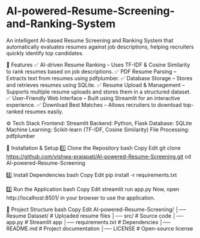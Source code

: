 # AI-powered-Resume-Screening-and-Ranking-System
An intelligent AI-based Resume Screening and Ranking System that automatically evaluates resumes against job descriptions, helping recruiters quickly identify top candidates.


📌 Features
✅ AI-driven Resume Ranking – Uses TF-IDF & Cosine Similarity to rank resumes based on job descriptions.
✅ PDF Resume Parsing – Extracts text from resumes using pdfplumber.
✅ Database Storage – Stores and retrieves resumes using SQLite.
✅ Resume Upload & Management – Supports multiple resume uploads and stores them in a structured dataset.
✅ User-Friendly Web Interface – Built using Streamlit for an interactive experience.
✅ Download Best Matches – Allows recruiters to download top-ranked resumes easily.


⚙️ Tech Stack
Frontend: Streamlit
Backend: Python, Flask
Database: SQLite
Machine Learning: Scikit-learn (TF-IDF, Cosine Similarity)
File Processing: pdfplumber


🚀 Installation & Setup
1️⃣ Clone the Repository
bash
Copy
Edit
git clone https://github.com/vishwa-prajapati/AI-powered-Resume-Screening.git
cd AI-powered-Resume-Screening

2️⃣ Install Dependencies
bash
Copy
Edit
pip install -r requirements.txt

3️⃣ Run the Application
bash
Copy
Edit
streamlit run app.py
Now, open http://localhost:8501/ in your browser to use the application.

📂 Project Structure
bash
Copy
Edit
AI-powered-Resume-Screening/
│── Resume Dataset/         # Uploaded resume files
│── src/                    # Source code
│── app.py                  # Streamlit app
│── requirements.txt         # Dependencies
│── README.md               # Project documentation
│── LICENSE                 # Open-source license
